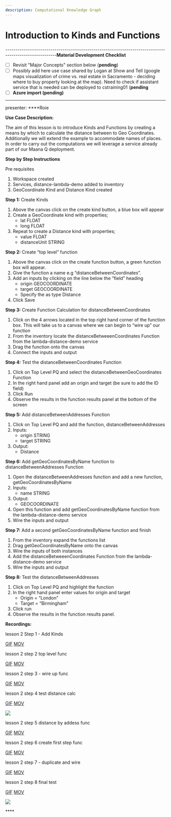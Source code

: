 ```yaml
---
description: Computational Knowledge Graph
---
```


# Introduction to Kinds and Functions

-------------------------------------------------------------------------------------------------------**Material Development Checklist**

* [ ] Revisit "Major Concepts" section below \(**pending**\)
* [ ] Possibly add here use case shared by Logan at Show and Tell \(google maps visualization of crime vs. real estate in Sacramento - deciding where to buy property looking at the map\). Need to check if assistant service that is needed can be deployed to cstraining01 \(**pending**
* [ ] **Azure import \(pending\)**

-------------------------------------------------------------------------------------------------------

presenter: ****Roie

**Use Case Description:**  

The aim of this lesson is to introduce Kinds and Functions by creating a means by which to calculate the distance between to Geo Coordinates.  Additionally we will extend the example to accommodate names of places.  In order to carry out the computations we will leverage a service already part of our Maana Q deployment.   

**Step by Step Instructions**

Pre requisites 

1. Workspace created 
2. Services, distance-lambda-demo added to inventory 
3. GeoCoordinate Kind and Distance Kind created 

**Step 1:** Create Kinds  

1. Above the canvas click on the create kind button, a blue box will appear 
2. Create a GeoCoordinate kind with properties; 
   * lat  FLOAT 
   * long FLOAT 
3. Repeat to create a Distance kind with properties; 
   * value FLOAT 
   * distanceUnit STRING 

**Step 2:** Create “top level” function 

1. Above the canvas click on the create function button, a green function box will appear.  
2. Give the function a name e.g “distanceBetweenCoordinates”.  
3. Add an inputs by clicking on the line below the “field” heading  
   * origin GEOCOORDINATE 
   * target GEOCOORDINATE 
   * Specify the as type Distance 
4. Click Save

**Step 3:** Create Function Calculation for distanceBetweenCoordinates  

1. Click on the 4 arrows located in the top right hand corner of the function box. This will take us to a canvas where we can begin to “wire up” our function 
2. From the inventory locate the distanceBetweeenCoordinates Function from the lambda-distance-demo service 
3. Drag the function onto the canvas 
4. Connect the inputs and output 

**Step 4:** Test the distanceBetweenCoordinates Function 

1. Click on Top Level PQ and select the distanceBetweenGeoCoordinates Function 
2. In the right hand panel add an origin and target \(be sure to add the ID field\) 
3. Click Run 
4. Observe the results in the function results panel at the bottom of the screen  

**Step 5:** Add distanceBetweenAddresses Function 

1. Click on Top Level PQ and add the function, distanceBetweenAddresses 
2. Inputs:  
   * origin STRING 
   * target STRING 
3. Output: 
   * Distance 

**Step 6:** Add getGeoCoordinatesByName function to distanceBetweenAddresses Function 

1. Open the distanceBetweenAddresses function and add a new function, getGeoCoordinatesByName 
2. Inputs: 
   * name STRING  
3. Output: 
   * GEOCOORDINATE 
4. Open this function and add getGeoCoordinatesByName function from the lambda-distance-demo service 
5. Wire the inputs and output 

**Step 7:** Add a second getGeoCoordinatesByName function and finish 

1. From the inventory expand the functions list 
2. Drag getGeoCoordinatesByName onto the canvas 
3. Wire the inputs of both instances 
4. Add the distanceBetweeenCoordinates Function from the lambda-distance-demo service 
5. Wire the inputs and output 

**Step 8:** Test the distanceBetweenAddresses 

1. Click on Top Level PQ and highlight the function 
2. In the right hand panel enter values for origin and target 
   * Origin = “London” 
   * Target = “Birmingham” 
3. Click run 
4. Observe the results in the function results panel. 

**Recordings:**

lesson 2 Step 1 - Add Kinds

[GIF](https://maanaimages.blob.core.windows.net/maana-q-documentation/QTraining_videos/IntroToKinds/gifs%205/lesson%202%20Step%201%20-%20Add%20Kinds.gif) [MOV](https://maanaimages.blob.core.windows.net/maana-q-documentation/QTraining_videos/IntroToKinds/videos%202/IntroToKindsAndFunctions_step1_addKinds.mov)

lesson 2 step 2 top level func

[GIF](https://maanaimages.blob.core.windows.net/maana-q-documentation/QTraining_videos/IntroToKinds/gifs%205/lesson%202%20step%202%20top%20level%20func.gif) [MOV](https://maanaimages.blob.core.windows.net/maana-q-documentation/QTraining_videos/IntroToKinds/videos%202/IntroToKindsAndFunctions_step2_topLevelFunction.mov)

lesson 2 step 3 - wire up func

[GIF](https://maanaimages.blob.core.windows.net/maana-q-documentation/QTraining_videos/IntroToKinds/gifs%205/lesson%202%20step%203%20-%20wire%20up%20func.gif) [MOV](https://maanaimages.blob.core.windows.net/maana-q-documentation/QTraining_videos/IntroToKinds/videos%202/IntroToKindsAndFunctions_step3_wireUpFunction.mov)

lesson 2 step 4 test distance calc

[GIF](https://maanaimages.blob.core.windows.net/maana-q-documentation/QTraining_videos/IntroToKinds/gifs%205/lesson%202%20step%204%20test%20distance%20calc.gif) [MOV](https://maanaimages.blob.core.windows.net/maana-q-documentation/QTraining_videos/IntroToKinds/videos%202/IntroToKindsAndFunctions_step4_testDistanceCalculation.mov)

![](../../.gitbook/assets/lesson-2-step-4-test-distance-calc.gif)

lesson 2 step 5 distance by addess func

[GIF](https://maanaimages.blob.core.windows.net/maana-q-documentation/QTraining_videos/IntroToKinds/gifs%205/lesson%202%20step%205%20distance%20by%20addess%20func.gif) [MOV](https://maanaimages.blob.core.windows.net/maana-q-documentation/QTraining_videos/IntroToKinds/videos%202/IntroToKindsAndFunctions_step5_distanceByAddressFunction.mov)

lesson 2 step 6 create first step func

[GIF](https://maanaimages.blob.core.windows.net/maana-q-documentation/QTraining_videos/IntroToKinds/gifs%205/lesson%202%20step%206%20create%20first%20step%20func.gif) [MOV](https://maanaimages.blob.core.windows.net/maana-q-documentation/QTraining_videos/IntroToKinds/videos%202/IntroToKindsAndFunctions_step6_createFirstStepFunction.mov)

lesson 2 step 7 - duplicate and wire

[GIF](https://maanaimages.blob.core.windows.net/maana-q-documentation/QTraining_videos/IntroToKinds/gifs%205/lesson%202%20step%207%20-%20duplicate%20and%20wire%20.gif) [MOV](https://maanaimages.blob.core.windows.net/maana-q-documentation/QTraining_videos/IntroToKinds/videos%202/IntroToKindsAndFunctions_step7_duplicateAndWire%20.mov)

lesson 2 step 8 final test

[GIF](https://maanaimages.blob.core.windows.net/maana-q-documentation/QTraining_videos/IntroToKinds/gifs%205/lesson%202%20step%208%20final%20test.gif) [MOV](https://maanaimages.blob.core.windows.net/maana-q-documentation/QTraining_videos/IntroToKinds/videos%202/IntroToKindsAndFunctions_step8_finalTest.mov)

![](../../.gitbook/assets/lesson-2-step-8-final-test.gif)

\*\*\*\*

